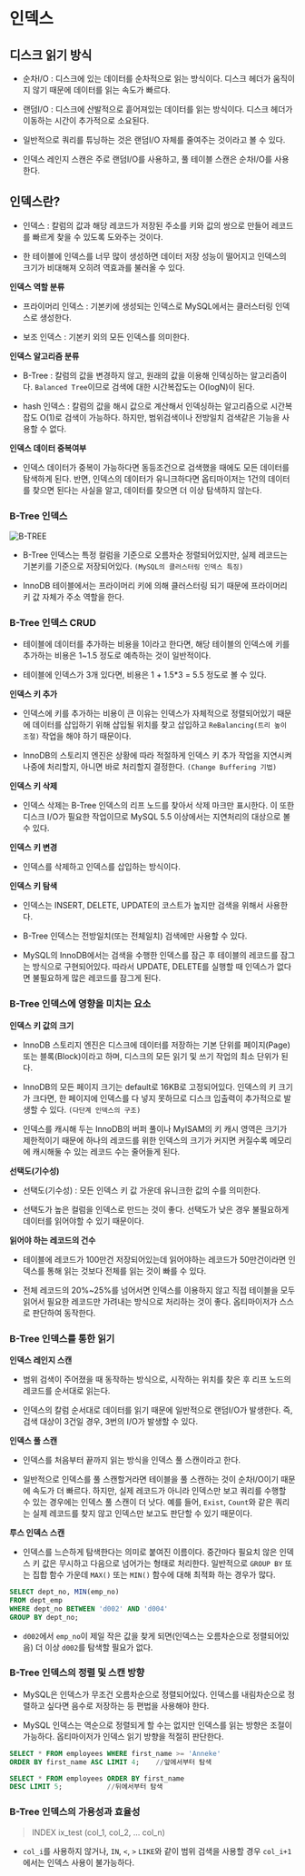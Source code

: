 # 인덱스

## 디스크 읽기 방식

- 순차I/O : 디스크에 있는 데이터를 순차적으로 읽는 방식이다. 디스크 헤더가 움직이지 않기 때문에 데이터를 읽는 속도가 빠르다.

- 랜덤I/O : 디스크에 산발적으로 흩어져있는 데이터를 읽는 방식이다. 디스크 헤더가 이동하는 시간이 추가적으로 소요된다.

- 일반적으로 쿼리를 튜닝하는 것은 랜덤I/O 자체를 줄여주는 것이라고 볼 수 있다.

- 인덱스 레인지 스캔은 주로 랜덤I/O를 사용하고, 풀 테이블 스캔은 순차I/O를 사용한다.

## 인덱스란?

- 인덱스 : 칼럼의 값과 해당 레코드가 저장된 주소를 키와 값의 쌍으로 만들어 레코드를 빠르게 찾을 수 있도록 도와주는 것이다.

- 한 테이블에 인덱스를 너무 많이 생성하면 데이터 저장 성능이 떨어지고 인덱스의 크기가 비대해져 오히려 역효과를 불러올 수 있다.

**인덱스 역할 분류**

- 프라이머리 인덱스 : 기본키에 생성되는 인덱스로 MySQL에서는 클러스터링 인덱스로 생성한다.

- 보조 인덱스 : 기본키 외의 모든 인덱스를 의미한다.

**인덱스 알고리즘 분류**

- B-Tree : 칼럼의 값을 변경하지 않고, 원래의 값을 이용해 인덱싱하는 알고리즘이다. `Balanced Tree`이므로 검색에 대한 시간복잡도는 O(logN)이 된다.

- hash 인덱스 : 칼럼의 값을 해시 값으로 계산해서 인덱싱하는 알고리즘으로 시간복잡도 O(1)로 검색이 가능하다. 하지만, 범위검색이나 전방일치 검색같은 기능을 사용할 수 없다.

**인덱스 데이터 중복여부**

- 인덱스 데이터가 중복이 가능하다면 동등조건으로 검색했을 때에도 모든 데이터를 탐색하게 된다. 반면, 인덱스의 데이터가 유니크하다면 옵티마이저는 1건의 데이터를 찾으면 된다는 사실을 알고, 데이터를 찾으면 더 이상 탐색하지 않는다.

### B-Tree 인덱스

![B-TREE](../images/b-tree.jpg)

- B-Tree 인덱스는 특정 컬럼을 기준으로 오름차순 정렬되어있지만, 실제 레코드는 기본키를 기준으로 저장되어있다. `(MySQL의 클러스터링 인덱스 특징)`

- InnoDB 테이블에서는 프라이머리 키에 의해 클러스터링 되기 때문에 프라이머리 키 값 자체가 주소 역할을 한다.

### B-Tree 인덱스 CRUD

- 테이블에 데이터를 추가하는 비용을 1이라고 한다면, 해당 테이블의 인덱스에 키를 추가하는 비용은 1~1.5 정도로 예측하는 것이 일반적이다. 

- 테이블에 인덱스가 3개 있다면, 비용은 1 + 1.5*3 = 5.5 정도로 볼 수 있다.

**인덱스 키 추가**

- 인덱스에 키를 추가하는 비용이 큰 이유는 인덱스가 자체적으로 정렬되어있기 때문에 데이터를 삽입하기 위해 삽입될 위치를 찾고 삽입하고 `ReBalancing(트리 높이 조절)` 작업을 해야 하기 때문이다.

- InnoDB의 스토리지 엔진은 상황에 따라 적절하게 인덱스 키 추가 작업을 지연시켜 나중에 처리할지, 아니면 바로 처리할지 결정한다. `(Change Buffering 기법)`

**인덱스 키 삭제**

- 인덱스 삭제는 B-Tree 인덱스의 리프 노드를 찾아서 삭제 마크만 표시한다. 이 또한 디스크 I/O가 필요한 작업이므로 MySQL 5.5 이상에서는 지연처리의 대상으로 볼 수 있다.

**인덱스 키 변경**

- 인덱스를 삭제하고 인덱스를 삽입하는 방식이다.

**인덱스 키 탐색**

- 인덱스는 INSERT, DELETE, UPDATE의 코스트가 높지만 검색을 위해서 사용한다. 

- B-Tree 인덱스는 전방일치(또는 전체일치) 검색에만 사용할 수 있다.

- MySQL의 InnoDB에서는 검색을 수행한 인덱스를 잠근 후 테이블의 레코드를 잠그는 방식으로 구현되어있다. 따라서 UPDATE, DELETE를 실행할 때 인덱스가 없다면 불필요하게 많은 레코드를 잠그게 된다.

### B-Tree 인덱스에 영향을 미치는 요소

**인덱스 키 값의 크기**

- InnoDB 스토리지 엔진은 디스크에 데이터를 저장하는 기본 단위를 페이지(Page) 또는 블록(Block)이라고 하며, 디스크의 모든 읽기 및 쓰기 작업의 최소 단위가 된다. 

- InnoDB의 모든 페이지 크기는 default로 16KB로 고정되어있다. 인덱스의 키 크기가 크다면, 한 페이지에 인덱스를 다 넣지 못하므로 디스크 입출력이 추가적으로 발생할 수 있다. `(다단계 인덱스의 구조)`

- 인덱스를 캐시해 두는 InnoDB의 버퍼 풀이나 MyISAM의 키 캐시 영역은 크기가 제한적이기 때문에 하나의 레코드를 위한 인덱스의 크기가 커지면 커질수록 메모리에 캐시해둘 수 있는 레코드 수는 줄어들게 된다.

**선택도(기수성)**

- 선택도(기수성) : 모든 인덱스 키 값 가운데 유니크한 값의 수를 의미한다.

- 선택도가 높은 컬럼을 인덱스로 만드는 것이 좋다. 선택도가 낮은 경우 불필요하게 데이터를 읽어야할 수 있기 때문이다.

**읽어야 하는 레코드의 건수**

- 테이블에 레코드가 100만건 저장되어있는데 읽어야하는 레코드가 50만건이라면 인덱스를 통해 읽는 것보다 전체를 읽는 것이 빠를 수 있다.

- 전체 레코드의 20%~25%를 넘어서면 인덱스를 이용하지 않고 직접 테이블을 모두 읽어서 필요한 레코드만 가려내는 방식으로 처리하는 것이 좋다. 옵티마이저가 스스로 판단하여 동작한다.

### B-Tree 인덱스를 통한 읽기

**인덱스 레인지 스캔**

- 범위 검색이 주어졌을 때 동작하는 방식으로, 시작하는 위치를 찾은 후 리프 노드의 레코드를 순서대로 읽는다.

- 인덱스의 칼럼 순서대로 데이터를 읽기 때문에 일반적으로 랜덤I/O가 발생한다. 즉, 검색 대상이 3건일 경우, 3번의 I/O가 발생할 수 있다.

**인덱스 풀 스캔**

- 인덱스를 처음부터 끝까지 읽는 방식을 인덱스 풀 스캔이라고 한다.

- 일반적으로 인덱스를 풀 스캔할거라면 테이블을 풀 스캔하는 것이 순차I/O이기 때문에 속도가 더 빠르다. 하지만, 실제 레코드가 아니라 인덱스만 보고 쿼리를 수행할 수 있는 경우에는 인덱스 풀 스캔이 더 낫다. 예를 들어, `Exist`, `Count`와 같은 쿼리는 실제 레코드를 찾지 않고 인덱스만 보고도 판단할 수 있기 때문이다.

**루스 인덱스 스캔**

- 인덱스를 느슨하게 탐색한다는 의미로 붙여진 이름이다. 중간마다 필요치 않은 인덱스 키 값은 무시하고 다음으로 넘어가는 형태로 처리한다. 일반적으로 `GROUP BY` 또는 집합 함수 가운데 `MAX()` 또는 `MIN()` 함수에 대해 최적화 하는 경우가 많다.


```sql
SELECT dept_no, MIN(emp_no)
FROM dept_emp
WHERE dept_no BETWEEN 'd002' AND 'd004'
GROUP BY dept_no;
```

- `d002`에서 `emp_no`이 제일 작은 값을 찾게 되면(인덱스는 오름차순으로 정렬되어있음) 더 이상 `d002`를 탐색할 필요가 없다.


### B-Tree 인덱스의 정렬 및 스캔 방향

- MySQL은 인덱스가 무조건 오름차순으로 정렬되어있다. 인덱스를 내림차순으로 정렬하고 싶다면 음수로 저장하는 등 편법을 사용해야 한다.

- MySQL 인덱스는 역순으로 정렬되게 할 수는 없지만 인덱스를 읽는 방향은 조절이 가능하다. 옵티마이저가 인덱스 읽기 방향을 적절히 판단한다.

```sql
SELECT * FROM employees WHERE first_name >= 'Anneke'
ORDER BY first_name ASC LIMIT 4;    //앞에서부터 탐색

SELECT * FROM employees ORDER BY first_name
DESC LIMIT 5;           //뒤에서부터 탐색
```

### B-Tree 인덱스의 가용성과 효율성

>INDEX ix_test (col_1, col_2, ... col_n)

- `col_i`를 사용하지 않거나, `IN`, `<`, `>` `LIKE`와 같이 범위 검색을 사용할 경우 `col_i+1`에서는 인덱스 사용이 불가능하다.

